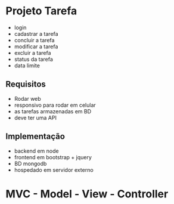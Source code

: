 # Projeto Tarefa

- login
- cadastrar a tarefa
- concluir a tarefa
- modificar a tarefa
- excluir a tarefa
- status da tarefa
- data limite

## Requisitos

- Rodar web
- responsivo para rodar em celular
- as tarefas armazenadas em BD 
- deve ter uma API

## Implementação

- backend em node
- frontend em bootstrap + jquery
- BD mongodb
- hospedado em servidor externo

# MVC - Model - View - Controller

